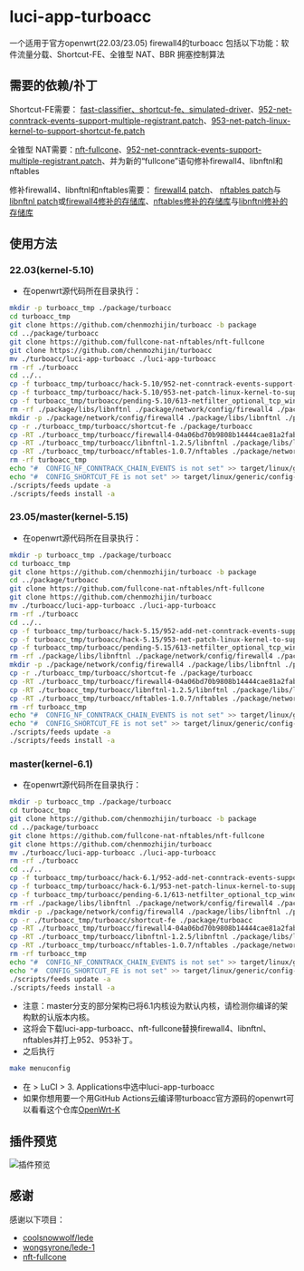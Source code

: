 # luci-app-turboacc

一个适用于官方openwrt(22.03/23.05) firewall4的turboacc
包括以下功能：软件流量分载、Shortcut-FE、全锥型 NAT、BBR 拥塞控制算法

## 需要的依赖/䃼丁

Shortcut-FE需要：
[fast-classifier、shortcut-fe、simulated-driver](https://github.com/coolsnowwolf/lede/tree/master/package/lean/shortcut-fe)、[952-net-conntrack-events-support-multiple-registrant.patch](https://github.com/coolsnowwolf/lede/blob/master/target/linux/generic/hack-5.10/952-net-conntrack-events-support-multiple-registrant.patch)、[953-net-patch-linux-kernel-to-support-shortcut-fe.patch](https://github.com/coolsnowwolf/lede/blob/master/target/linux/generic/hack-5.10/953-net-patch-linux-kernel-to-support-shortcut-fe.patch)

全锥型 NAT需要：[nft-fullcone](https://github.com/fullcone-nat-nftables/nft-fullcone)、[952-net-conntrack-events-support-multiple-registrant.patch](https://github.com/coolsnowwolf/lede/blob/master/target/linux/generic/hack-5.10/952-net-conntrack-events-support-multiple-registrant.patch)、并为新的“fullcone”语句修补firewall4、libnftnl和nftables

修补firewall4、libnftnl和nftables需要：
[firewall4 patch](https://github.com/wongsyrone/lede-1/blob/master/package/network/config/firewall4/patches/999-01-firewall4-add-fullcone-support.patch)、
[nftables patch](https://github.com/wongsyrone/lede-1/blob/master/package/network/utils/nftables/patches/999-01-nftables-add-fullcone-expression-support.patch)与
[libnftnl patch](https://github.com/wongsyrone/lede-1/blob/master/package/libs/libnftnl/patches/999-01-libnftnl-add-fullcone-expression-support.patch)或[firewall4修补的存储库](https://github.com/wongsyrone/openwrt-firewall4-with-fullcone)、[nftables修补的存储库](https://github.com/wongsyrone/nftables-1.0.2-with-fullcone)与[libnftnl修补的存储库](https://github.com/wongsyrone/libnftnl-1.2.1-with-fullcone)

## 使用方法

### 22.03(kernel-5.10)

+ 在openwrt源代码所在目录执行：

```bash
mkdir -p turboacc_tmp ./package/turboacc
cd turboacc_tmp 
git clone https://github.com/chenmozhijin/turboacc -b package
cd ../package/turboacc
git clone https://github.com/fullcone-nat-nftables/nft-fullcone
git clone https://github.com/chenmozhijin/turboacc
mv ./turboacc/luci-app-turboacc ./luci-app-turboacc
rm -rf ./turboacc
cd ../..
cp -f turboacc_tmp/turboacc/hack-5.10/952-net-conntrack-events-support-multiple-registrant.patch ./target/linux/generic/hack-5.10/952-net-conntrack-events-support-multiple-registrant.patch
cp -f turboacc_tmp/turboacc/hack-5.10/953-net-patch-linux-kernel-to-support-shortcut-fe.patch ./target/linux/generic/hack-5.10/953-net-patch-linux-kernel-to-support-shortcut-fe.patch
cp -f turboacc_tmp/turboacc/pending-5.10/613-netfilter_optional_tcp_window_check.patch ./target/linux/generic/hack-5.10/613-netfilter_optional_tcp_window_check.patch
rm -rf ./package/libs/libnftnl ./package/network/config/firewall4 ./package/network/utils/nftables
mkdir -p ./package/network/config/firewall4 ./package/libs/libnftnl ./package/network/utils/nftables
cp -r ./turboacc_tmp/turboacc/shortcut-fe ./package/turboacc
cp -RT ./turboacc_tmp/turboacc/firewall4-04a06bd70b9808b14444cae81a2faba4708ee231/firewall4 ./package/network/config/firewall4
cp -RT ./turboacc_tmp/turboacc/libnftnl-1.2.5/libnftnl ./package/libs/libnftnl
cp -RT ./turboacc_tmp/turboacc/nftables-1.0.7/nftables ./package/network/utils/nftables
rm -rf turboacc_tmp
echo "#  CONFIG_NF_CONNTRACK_CHAIN_EVENTS is not set" >> target/linux/generic/config-5.10
echo "#  CONFIG_SHORTCUT_FE is not set" >> target/linux/generic/config-5.10
./scripts/feeds update -a
./scripts/feeds install -a
```

### 23.05/master(kernel-5.15)

+ 在openwrt源代码所在目录执行：

```bash
mkdir -p turboacc_tmp ./package/turboacc
cd turboacc_tmp 
git clone https://github.com/chenmozhijin/turboacc -b package
cd ../package/turboacc
git clone https://github.com/fullcone-nat-nftables/nft-fullcone
git clone https://github.com/chenmozhijin/turboacc
mv ./turboacc/luci-app-turboacc ./luci-app-turboacc
rm -rf ./turboacc
cd ../..
cp -f turboacc_tmp/turboacc/hack-5.15/952-add-net-conntrack-events-support-multiple-registrant.patch ./target/linux/generic/hack-5.15/952-add-net-conntrack-events-support-multiple-registrant.patch
cp -f turboacc_tmp/turboacc/hack-5.15/953-net-patch-linux-kernel-to-support-shortcut-fe.patch ./target/linux/generic/hack-5.15/953-net-patch-linux-kernel-to-support-shortcut-fe.patch
cp -f turboacc_tmp/turboacc/pending-5.15/613-netfilter_optional_tcp_window_check.patch ./target/linux/generic/pending-5.15/613-netfilter_optional_tcp_window_check.patch
rm -rf ./package/libs/libnftnl ./package/network/config/firewall4 ./package/network/utils/nftables
mkdir -p ./package/network/config/firewall4 ./package/libs/libnftnl ./package/network/utils/nftables
cp -r ./turboacc_tmp/turboacc/shortcut-fe ./package/turboacc
cp -RT ./turboacc_tmp/turboacc/firewall4-04a06bd70b9808b14444cae81a2faba4708ee231/firewall4 ./package/network/config/firewall4
cp -RT ./turboacc_tmp/turboacc/libnftnl-1.2.5/libnftnl ./package/libs/libnftnl
cp -RT ./turboacc_tmp/turboacc/nftables-1.0.7/nftables ./package/network/utils/nftables
rm -rf turboacc_tmp
echo "#  CONFIG_NF_CONNTRACK_CHAIN_EVENTS is not set" >> target/linux/generic/config-5.15
echo "#  CONFIG_SHORTCUT_FE is not set" >> target/linux/generic/config-5.15
./scripts/feeds update -a
./scripts/feeds install -a
```

### master(kernel-6.1)

+ 在openwrt源代码所在目录执行：

```bash
mkdir -p turboacc_tmp ./package/turboacc
cd turboacc_tmp 
git clone https://github.com/chenmozhijin/turboacc -b package
cd ../package/turboacc
git clone https://github.com/fullcone-nat-nftables/nft-fullcone
git clone https://github.com/chenmozhijin/turboacc
mv ./turboacc/luci-app-turboacc ./luci-app-turboacc
rm -rf ./turboacc
cd ../..
cp -f turboacc_tmp/turboacc/hack-6.1/952-add-net-conntrack-events-support-multiple-registrant.patch ./target/linux/generic/hack-6.1/952-add-net-conntrack-events-support-multiple-registrant.patch
cp -f turboacc_tmp/turboacc/hack-6.1/953-net-patch-linux-kernel-to-support-shortcut-fe.patch ./target/linux/generic/hack-6.1/953-net-patch-linux-kernel-to-support-shortcut-fe.patch
cp -f turboacc_tmp/turboacc/pending-6.1/613-netfilter_optional_tcp_window_check.patch ./target/linux/generic/pending-6.1/613-netfilter_optional_tcp_window_check.patch
rm -rf ./package/libs/libnftnl ./package/network/config/firewall4 ./package/network/utils/nftables
mkdir -p ./package/network/config/firewall4 ./package/libs/libnftnl ./package/network/utils/nftables
cp -r ./turboacc_tmp/turboacc/shortcut-fe ./package/turboacc
cp -RT ./turboacc_tmp/turboacc/firewall4-04a06bd70b9808b14444cae81a2faba4708ee231/firewall4 ./package/network/config/firewall4
cp -RT ./turboacc_tmp/turboacc/libnftnl-1.2.5/libnftnl ./package/libs/libnftnl
cp -RT ./turboacc_tmp/turboacc/nftables-1.0.7/nftables ./package/network/utils/nftables
rm -rf turboacc_tmp
echo "#  CONFIG_NF_CONNTRACK_CHAIN_EVENTS is not set" >> target/linux/generic/config-6.1
echo "#  CONFIG_SHORTCUT_FE is not set" >> target/linux/generic/config-6.1
./scripts/feeds update -a
./scripts/feeds install -a
```

+ 注意：master分支的部分架构已将6.1内核设为默认内核，请检测你编译的架构默的认版本内核。
+ 这将会下载luci-app-turboacc、nft-fullcone替换firewall4、libnftnl、nftables并打上952、953补丁。
+ 之后执行

```bash
make menuconfig
```

+ 在 > LuCI > 3. Applications中选中luci-app-turboacc
+ 如果你想用要一个用GitHub Actions云编译带turboacc官方源码的openwrt可以看看这个仓库[OpenWrt-K](https://github.com/chenmozhijin/OpenWrt-K)

## 插件预览

![插件预览](https://raw.githubusercontent.com/chenmozhijin/turboacc/luci/img/1.png)

## 感谢

 感谢以下项目：

+ [coolsnowwolf/lede](https://github.com/coolsnowwolf/lede)
+ [wongsyrone/lede-1](https://github.com/wongsyrone/lede-1)
+ [nft-fullcone](https://github.com/fullcone-nat-nftables/nft-fullcone)
